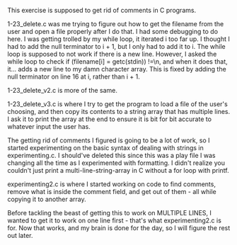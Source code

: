 This exercise is supposed to get rid of comments in C programs.

1-23_delete.c was me trying to figure out how to get the filename from the user and open a file properly after I do that. I had some debugging to do here. I was getting trolled by my while loop, it iterated i too far up. I thought I had to add the null terminator to i + 1, but I only had to add it to i. The while loop is supposed to not work if there is a new line. However, I asked the while loop to check if (filename[i] = getc(stdin)) !=\n, and when it does that, it... adds a new line to my damn character array. This is fixed by adding the null terminator on line 16 at i, rather than i + 1.

1-23_delete_v2.c is more of the same. 

1-23_delete_v3.c is where I try to get the program to load a file of the user's choosing, and then copy its contents to a string array that has multiple lines. I ask it to print the array at the end to ensure it is bit for bit accurate to whatever input the user has. 

The getting rid of comments I figured is going to be a lot of work, so I started experimenting on the basic syntax of dealing with strings in experimenting.c. I should've deleted this since this was a play file I was changing all the time as I experimented with formatting. I didn't realize you couldn't just print a multi-line-string-array in C without a for loop with printf. 

experimenting2.c is where I started working on code to find comments, remove what is inside the comment field, and get out of them - all while copying it to another array. 

Before tackling the beast of getting this to work on MULTIPLE LINES, I wanted to get it to work on one line first - that's what experimenting2.c is for. Now that works, and my brain is done for the day, so I will figure the rest out later. 


